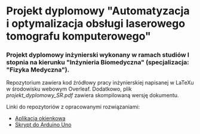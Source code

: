 # Projekt dyplomowy "Automatyzacja i optymalizacja obsługi laserowego tomografu komputerowego"
### Projekt dyplomowy inżynierski wykonany w ramach studiów I stopnia na kierunku "Inżynieria Biomedyczna" (specjalizacja: "Fizyka Medyczna").

Repozytorium zawiera kod źródłowy pracy inżynierskiej napisanej w LaTeXu w środowisku webowym Overleaf. Dodatkowo, plik *projekt_dyplomowy_SR.pdf* zawiera skompilowaną wersję dokumentu.

Linki do repozytoriów z opracowanymi rozwiązaniami:

- [Aplikacja okienkowa](github.com/StachRach/dyplom-WPF)
- [Skrypt do Arduino Uno](github.com/StachRach/dyplom-arduino-final)
